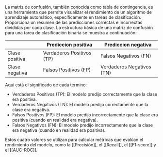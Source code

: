 La matriz de confusión, también conocida como tabla de contingencia, es una herramienta que permite visualizar el rendimiento de un algoritmo de aprendizaje automático, específicamente en tareas de clasificación. Proporciona un resumen de las predicciones correctas e incorrectas divididas por cada clase. La estructura básica de una matriz de confusión para una tarea de clasificación binaria se muestra a continuación:

|  | Prediccion positiva | Prediccion negativa |  
| -------- | -------- | -------- |  
| Clase positiva | Verdaderos Positivos (TP) | Falsos Negativos (FN) |  
| Clase negativa | Falsos Positivos (FP) | Verdaderos Negativos (TN) |

Aquí está el significado de cada término:

- Verdaderos Positivos (TP): El modelo predijo correctamente que la clase era positiva.
- Verdaderos Negativos (TN): El modelo predijo correctamente que la clase era negativa.
- Falsos Positivos (FP): El modelo predijo incorrectamente que la clase era positiva (cuando en realidad era negativa).
- Falsos Negativos (FN): El modelo predijo incorrectamente que la clase era negativa (cuando en realidad era positiva).

Estos cuatro valores se utilizan para calcular métricas que evalúan el rendimiento del modelo, como la [[Precisión]], el [[Recall]], el [[F1-score]] y el [[AUC-ROC]].